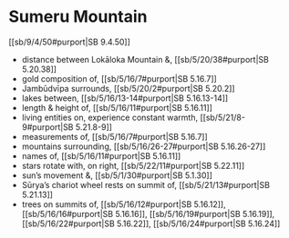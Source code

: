 # Sumeru Mountain

[[sb/9/4/50#purport|SB 9.4.50]]

* distance between Lokāloka Mountain &, [[sb/5/20/38#purport|SB 5.20.38]]
* gold composition of, [[sb/5/16/7#purport|SB 5.16.7]]
* Jambūdvīpa surrounds, [[sb/5/20/2#purport|SB 5.20.2]]
* lakes between, [[sb/5/16/13-14#purport|SB 5.16.13-14]]
* length & height of, [[sb/5/16/11#purport|SB 5.16.11]]
* living entities on, experience constant warmth, [[sb/5/21/8-9#purport|SB 5.21.8-9]]
* measurements of, [[sb/5/16/7#purport|SB 5.16.7]]
* mountains surrounding, [[sb/5/16/26-27#purport|SB 5.16.26-27]]
* names of, [[sb/5/16/11#purport|SB 5.16.11]]
* stars rotate with, on right, [[sb/5/22/11#purport|SB 5.22.11]]
* sun’s movement &, [[sb/5/1/30#purport|SB 5.1.30]]
* Sūrya’s chariot wheel rests on summit of, [[sb/5/21/13#purport|SB 5.21.13]]
* trees on summits of, [[sb/5/16/12#purport|SB 5.16.12]], [[sb/5/16/16#purport|SB 5.16.16]], [[sb/5/16/19#purport|SB 5.16.19]], [[sb/5/16/22#purport|SB 5.16.22]], [[sb/5/16/24#purport|SB 5.16.24]]
